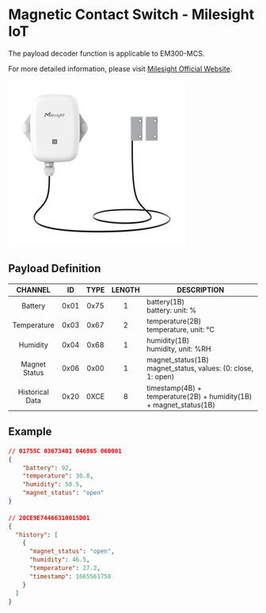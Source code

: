 # Magnetic Contact Switch - Milesight IoT

The payload decoder function is applicable to EM300-MCS.

For more detailed information, please visit [Milesight Official Website](https://www.milesight.com/iot/product/lorawan-sensor/em300-mcs).

![EM300-MCS](EM300-MCS.png)

## Payload Definition

|     CHANNEL     |  ID  | TYPE | LENGTH | DESCRIPTION                                                        |
| :-------------: | :--: | :--: | :----: | ------------------------------------------------------------------ |
|     Battery     | 0x01 | 0x75 |   1    | battery(1B)<br/>battery: unit: %                                   |
|   Temperature   | 0x03 | 0x67 |   2    | temperature(2B)<br/>temperature, unit: ℃                           |
|    Humidity     | 0x04 | 0x68 |   1    | humidity(1B)<br/>humidity, unit: %RH                               |
|  Magnet Status  | 0x06 | 0x00 |   1    | magnet_status(1B)<br/>magnet_status, values: (0: close, 1: open)   |
| Historical Data | 0x20 | 0XCE |   8    | timestamp(4B) + temperature(2B) + humidity(1B) + magnet_status(1B) |

## Example

```json
// 01755C 03673401 046865 060001
{
    "battery": 92,
    "temperature": 30.8,
    "humidity": 50.5,
    "magnet_status": "open"
}

// 20CE9E74466310015D01
{
  "history": [
    {
      "magnet_status": "open",
      "humidity": 46.5,
      "temperature": 27.2,
      "timestamp": 1665561758
    }
  ]
}
```
